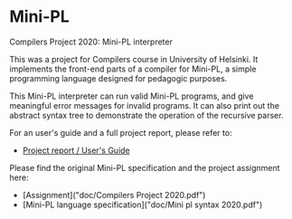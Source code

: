 # Mini-PL
Compilers Project 2020: Mini-PL interpreter

This was a project for Compilers course in University of Helsinki. It implements the front-end parts of a compiler for Mini-PL, a simple programming language designed for pedagogic purposes. 

This Mini-PL interpreter can run valid Mini-PL programs, and give meaningful error messages for invalid programs. It can also print out the abstract syntax tree to demonstrate the operation of the recursive parser.

For an user's guide and a full project report, please refer to:

* [Project report / User's Guide](doc/haorn_doc_2020_03_22.pdf)

Please find the original Mini-PL specification and the project assignment here:

* [Assignment]("doc/Compilers Project 2020.pdf")
* [Mini-PL language specification]("doc/Mini pl syntax 2020.pdf")
